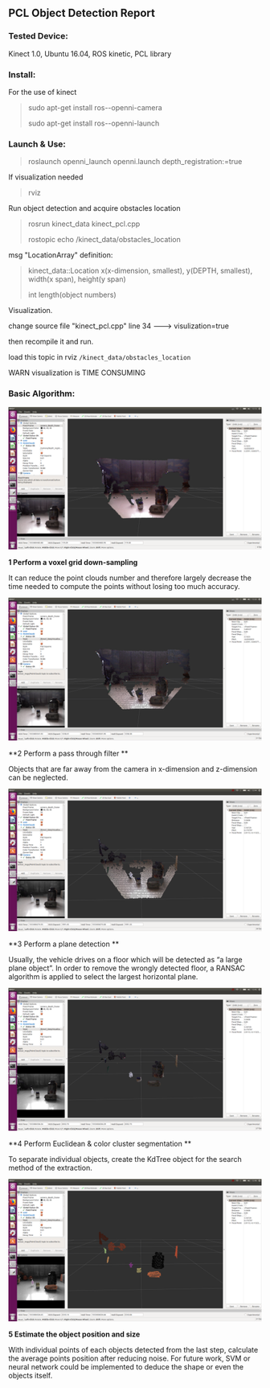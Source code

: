 ## PCL Object Detection Report

### Tested Device: 

Kinect 1.0, Ubuntu 16.04, ROS kinetic, PCL library





### Install:

For the use of kinect

> sudo apt-get install ros-<rosdistro>-openni-camera
>
> sudo apt-get install ros-<rosdistro>-openni-launch





### Launch & Use:

> roslaunch openni_launch openni.launch depth_registration:=true





If visualization needed

> rviz

 



Run object detection and acquire obstacles location

> rosrun kinect_data kinect_pcl.cpp
>
> rostopic echo /kinect_data/obstacles_location

 



msg "LocationArray" definition: 

> kinect_data::Location   x(x-dimension, smallest), y(DEPTH, smallest), width(x span), height(y span)
>
> int length(object numbers) 
>

 



Visualization. 

change source file "kinect_pcl.cpp" line 34 ---> visulization=true

then recompile it and run.

load this topic in rviz `/kinect_data/obstacles_location`

WARN visualization is TIME CONSUMING 





### Basic Algorithm:

![](demonstration/1.png)

**1 Perform a voxel grid down-sampling**

It can reduce the point clouds number and therefore largely decrease the time needed to compute the points without losing too much accuracy.

![](demonstration/2.png)

**2 Perform a pass through filter **

Objects that are far away from the camera in x-dimension and z-dimension can be neglected.

![](demonstration/3.png)

**3 Perform a plane detection **

Usually, the vehicle drives on a floor which will be detected as “a large plane object”. In order to remove the wrongly detected floor, a RANSAC algorithm is applied to select the largest horizontal plane.

![](demonstration/4.png)

**4 Perform Euclidean & color cluster segmentation **

To separate individual objects, create the KdTree object for the search method of the extraction.

![](demonstration/5.png)

**5 Estimate the object position and size**

With individual points of each objects detected from the last step, calculate the average points position after reducing noise. For future work, SVM or neural network could be implemented to deduce the shape or even the objects itself.